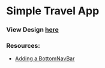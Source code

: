# Simple Travel App

### View Design [here](https://www.figma.com/design/wRiLG5G5SAfXUURJuWGExH/Simple-Tenda-(ui-Design)-(Community)?node-id=108-2&t=Nj6yrX8zX8gAASTp-0)

### Resources:
- [Adding a BottomNavBar](https://medium.com/@eshagajjar7573/elevate-your-apps-ux-in-android-implementing-a-floating-bottom-navigation-bar-in-jetpack-compose-d4bc38380dde)